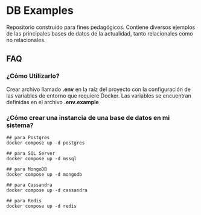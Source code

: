 # DB Examples

Repositorio construido para fines pedagógicos. Contiene diversos ejemplos de las principales bases de datos de la actualidad, tanto relacionales como no relacionales.

## FAQ

### ¿Cómo Utilizarlo?

Crear archivo llamado **.env** en la raíz del proyecto con la configuración de las variables de entorno que requiere Docker. Las variables se encuentran definidas en el archivo **.env.example**

### ¿Cómo crear una instancia de una base de datos en mi sistema?

```shell
## para Postgres
docker compose up -d postgres

## para SQL Server
docker compose up -d mssql

## para MongoDB
docker compose up -d mongodb

## para Cassandra
docker compose up -d cassandra

## para Redis
docker compose up -d redis
```
